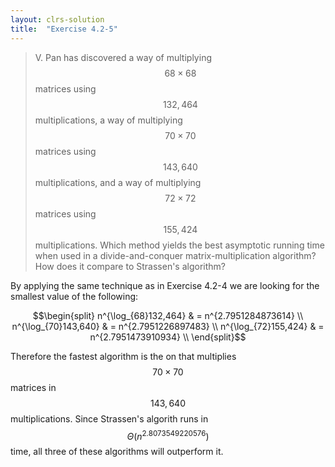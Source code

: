 ```yaml
---
layout: clrs-solution
title:  "Exercise 4.2-5"
---
```

>V. Pan has discovered a way of multiplying $$68 \times 68$$ matrices using $$132,464$$ multiplications, a way of multiplying $$70 \times 70$$ matrices using $$143,640$$ multiplications, and a way of multiplying $$72 \times 72$$ matrices using $$155,424$$ multiplications. Which method yields the best asymptotic running time when used in a divide-and-conquer matrix-multiplication algorithm? How does it compare to Strassen's algorithm?

By applying the same technique as in Exercise 4.2-4 we are looking for the smallest value of the following:

$$\begin{split}
n^{\log_{68}132,464} & = n^{2.7951284873614} \\
n^{\log_{70}143,640} & = n^{2.7951226897483} \\
n^{\log_{72}155,424} & = n^{2.7951473910934} \\
\end{split}$$

Therefore the fastest algorithm is the on that multiplies $$70 \times 70$$ matrices in $$143,640$$ multiplications. Since Strassen's algorith runs in $$\Theta(n^{2.8073549220576})$$ time, all three of these algorithms will outperform it. 